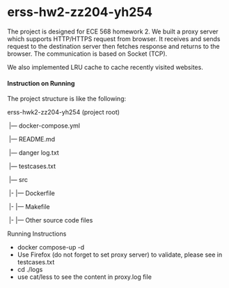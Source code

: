 # erss-hw2-zz204-yh254

The project is designed for ECE 568 homework 2. We built a proxy server which supports HTTP/HTTPS request from browser. It receives and sends request to the destination server then fetches response and returns to the browser. The communication is based on Socket (TCP).

We also implemented LRU cache to cache recently visited websites. 

#### Instruction on Running

The project structure is like the following:

erss-hwk2-zz204-yh254 (project root)

​	|— docker-compose.yml

​	|— README.md

​	|— danger log.txt

​	|— testcases.txt

​	|— src

​		|-	|— Dockerfile

​		|-	|— Makefile

​		|-	|— Other source code files



Running Instructions

- docker compose-up -d
- Use Firefox (do not forget to set proxy server) to validate, please see in testcases.txt
- cd ./logs
- use cat/less to see the content in proxy.log file



